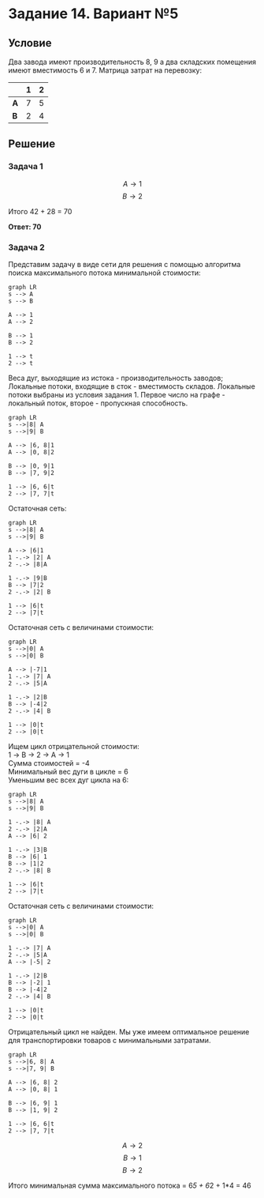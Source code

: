# Задание 14. Вариант №5 #
## Условие ##
Два завода имеют производительность 8, 9 а два складских помещения имеют вместимость 6 и 7.
Матрица затрат на перевозку:

|       | **1** | **2** |
|-------|-------|-------|
| **A** | 7     | 5     |
| **B** | 2     | 4     |

## Решение ##

### Задача 1 ###

$$ A → 1 $$
$$ B → 2 $$

Итого 42 + 28 = 70

**Ответ: 70**

### Задача 2 ###

Представим задачу в виде сети для решения с помощью алгоритма поиска максимального потока минимальной стоимости:

```mermaid
graph LR
s --> A
s --> B

A --> 1
A --> 2

B --> 1
B --> 2

1 --> t
2 --> t
```

Веса дуг, выходящие из истока - производительность заводов; Локальные потоки, входящие в сток - вместимость складов.
Локальные потоки выбраны из условия задания 1.
Первое число на графе - локальный поток, второе - пропускная способность.

```mermaid
graph LR
s -->|8| A
s -->|9| B

A --> |6, 8|1
A --> |0, 8|2

B --> |0, 9|1
B --> |7, 9|2

1 --> |6, 6|t
2 --> |7, 7|t
```

Остаточная сеть:

```mermaid
graph LR
s -->|8| A
s -->|9| B

A --> |6|1
1 -.-> |2| A
2 -.-> |8|A

1 -.-> |9|B
B --> |7|2
2 -.-> |2| B

1 --> |6|t
2 --> |7|t
```

Остаточная сеть с величинами стоимости:

```mermaid
graph LR
s -->|0| A
s -->|0| B

A --> |-7|1
1 -.-> |7| A
2 -.-> |5|A

1 -.-> |2|B
B --> |-4|2
2 -.-> |4| B

1 --> |0|t
2 --> |0|t
```

Ищем цикл отрицательной стоимости:<br>
1 -> B -> 2 -> A -> 1<br>
Сумма стоимостей = -4<br>
Минимальный вес дуги в цикле = 6<br>
Уменьшим вес всех дуг цикла на 6:

```mermaid
graph LR
s -->|8| A
s -->|9| B

1 -.-> |8| A
2 -.-> |2|A
A --> |6| 2

1 -.-> |3|B
B --> |6| 1
B --> |1|2
2 -.-> |8| B

1 --> |6|t
2 --> |7|t
```

Остаточная сеть с величинами стоимости:

```mermaid
graph LR
s -->|0| A
s -->|0| B

1 -.-> |7| A
2 -.-> |5|A
A --> |-5| 2

1 -.-> |2|B
B --> |-2| 1
B --> |-4|2
2 -.-> |4| B

1 --> |0|t
2 --> |0|t
```

Отрицательный цикл не найден.
Мы уже имеем оптимальное решение для транспортировки товаров с минимальными затратами.

```mermaid
graph LR
s -->|6, 8| A
s -->|7, 9| B

A --> |6, 8| 2
A --> |0, 8| 1

B --> |6, 9| 1
B --> |1, 9| 2

1 --> |6, 6|t
2 --> |7, 7|t
```

$$ A → 2 $$
$$ B → 1 $$
$$ B → 2 $$

Итого минимальная сумма максимального потока = 6*5 + 6*2 + 1*4 = 46